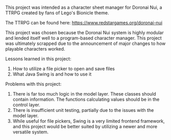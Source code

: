 This project was intended as a character sheet manager for Doronai Nui, a TTRPG created by fans of Lego's Bionicle theme.

The TTRPG can be found here: https://www.redstargames.org/doronai-nui

This project was chosen because the Doronai Nui system is highly modular and lended itself well to a program-based character manager.
This project was ultimately scrapped due to the announcement of major changes to how playable characters worked.

Lessons learned in this project:
1. How to utilize a file picker to open and save files
2. What Java Swing is and how to use it

Problems with this project:
1. There is far too much logic in the model layer. These classes should contain information. The functions calculating values should be in the control layer.
2. There is insufficient unit testing, partially due to the issues with the model layer.
3. While useful for file pickers, Swing is a very limited frontend framework, and this project would be better suited by utilizing a newer and more versatile system.
